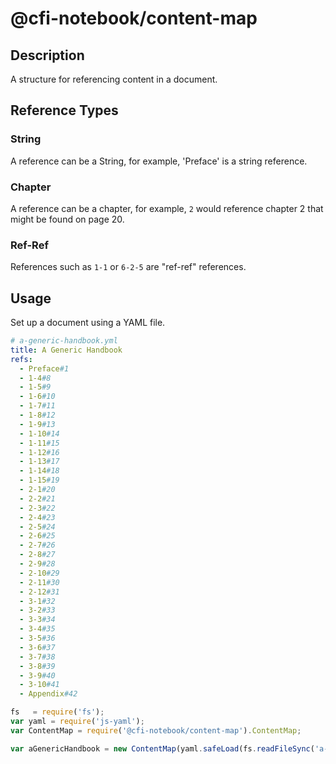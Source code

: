 # @cfi-notebook/content-map

## Description

A structure for referencing content in a document.

## Reference Types

### String

A reference can be a String, for example, 'Preface' is a string reference.

### Chapter

A reference can be a chapter, for example, `2` would reference chapter 2 that
might be found on page 20.

### Ref-Ref

References such as `1-1` or `6-2-5` are "ref-ref" references.

## Usage

Set up a document using a YAML file.

```yaml
# a-generic-handbook.yml
title: A Generic Handbook
refs:
  - Preface#1
  - 1-4#8
  - 1-5#9
  - 1-6#10
  - 1-7#11
  - 1-8#12
  - 1-9#13
  - 1-10#14
  - 1-11#15
  - 1-12#16
  - 1-13#17
  - 1-14#18
  - 1-15#19
  - 2-1#20
  - 2-2#21
  - 2-3#22
  - 2-4#23
  - 2-5#24
  - 2-6#25
  - 2-7#26
  - 2-8#27
  - 2-9#28
  - 2-10#29
  - 2-11#30
  - 2-12#31
  - 3-1#32
  - 3-2#33
  - 3-3#34
  - 3-4#35
  - 3-5#36
  - 3-6#37
  - 3-7#38
  - 3-8#39
  - 3-9#40
  - 3-10#41
  - Appendix#42
```

```javascript
fs   = require('fs');
var yaml = require('js-yaml');
var ContentMap = require('@cfi-notebook/content-map').ContentMap;

var aGenericHandbook = new ContentMap(yaml.safeLoad(fs.readFileSync('a-generic-handbook.yml','utf8')));
```
